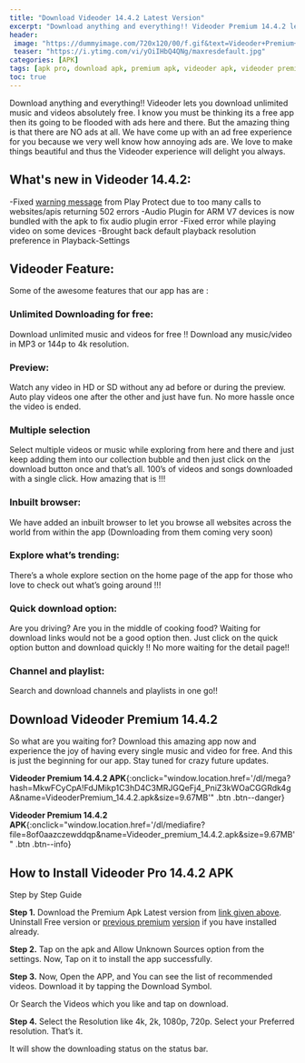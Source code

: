 ```yaml
---
title: "Download Videoder 14.4.2 Latest Version"
excerpt: "Download anything and everything!! Videoder Premium 14.4.2 lets you download unlimited music and videos for absolutely free. Withouds annoying Ads"
header:
 image: "https://dummyimage.com/720x120/00/f.gif&text=Videoder+Premium+14.4.2"
 teaser: "https://i.ytimg.com/vi/yOiIHbQ4QNg/maxresdefault.jpg"
categories: [APK]
tags: [apk pro, download apk, premium apk, videoder apk, videoder premium, videoder pro]
toc: true
---
```

Download anything and everything!! Videoder lets you download unlimited music and videos absolutely free. I know you must be thinking its a free app then its going to be flooded with ads here and there. But the amazing thing is that there are NO ads at all. We have come up with an ad free experience for you because we very well know how annoying ads are. We love to make things beautiful and thus the Videoder experience will delight you always.

## What's new in Videoder 14.4.2:

-Fixed [warning message](/videoder-14.2-premium-apk-no-ads/) from Play Protect due to too many calls to websites/apis returning 502 errors
-Audio Plugin for ARM V7 devices is now bundled with the apk to fix audio plugin error
-Fixed error while playing video on some devices
-Brought back default playback resolution preference in Playback-Settings

## Videoder Feature:

Some of the awesome features that our app has are :

### Unlimited Downloading for free:

Download unlimited music and videos for free !!
Download any music/video in MP3 or 144p to 4k resolution.

### Preview:

Watch any video in HD or SD without any ad before or during the preview.
Auto play videos one after the other and just have fun. No more hassle once the video is ended.

### Multiple selection

Select multiple videos or music while exploring from here and there and just keep adding them into our collection bubble and then just click on the download button once and that’s all.
100’s of videos and songs downloaded with a single click. How amazing that is !!!

### Inbuilt browser:

We have added an inbuilt browser to let you browse all websites across the world from within the app (Downloading from them coming very soon)

### Explore what’s trending:

There’s a whole explore section on the home page of the app for those who love to check out what’s going around !!!

### Quick download option:

Are you driving? Are you in the middle of cooking food? Waiting for download links would not be a good option then. Just click on the quick option button and download quickly !! No more waiting for the detail page!!

### Channel and playlist:

Search and download channels and playlists in one go!!

## Download Videoder Premium 14.4.2

So what are you waiting for? Download this amazing app now and experience the joy of having every single music and video for free. And this is just the beginning for our app. Stay tuned for crazy future updates.

**Videoder Premium 14.4.2 APK**{:onclick="window.location.href='/dl/mega?hash=MkwFCyCpA!FdJMikp1C3hD4C3MRJGQeFj4_PniZ3kWOaCGGRdk4gA&name=VideoderPremium_14.4.2.apk&size=9.67MB'" .btn .btn--danger}

**Videoder Premium 14.4.2 APK**{:onclick="window.location.href='/dl/mediafire?file=8of0aazczewddqp&name=Videoder_premium_14.4.2.apk&size=9.67MB'" .btn .btn--info}

## How to Install Videoder Pro 14.4.2 APK

Step by Step Guide

**Step 1.** Download the Premium Apk Latest version from [link given above](#download-videoder-premium-1442). Uninstall Free version or [previous premium](/videoder-14.2-premium-apk-no-ads/) [version](/videoder-v14-video-music-downloader-adfree) if you have installed already.

**Step 2.** Tap on the apk and Allow Unknown Sources option from the settings. Now, Tap on it to install the app successfully.

**Step 3.** Now, Open the APP, and You can see the list of recommended videos. Download it by tapping the Download Symbol.

Or Search the Videos which you like and tap on download.

**Step 4.** Select the Resolution like 4k, 2k, 1080p, 720p. Select your Preferred resolution. That’s it.

It will show the downloading status on the status bar.
